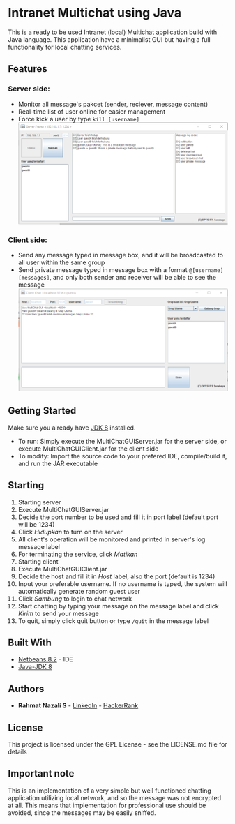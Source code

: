 # Intranet Multichat using Java
This is a ready to be used Intranet (local) Multichat application build with Java language.
This application have a minimalist GUI but having a full functionality for local chatting services.

## Features
### Server side:
  - Monitor all message's pakcet (sender, reciever, message content)
  - Real-time list of user online for easier management
  - Force kick a user by type ```kill [username]```
![Server screenshoot](/image/06_server_monitoring.PNG?raw=true)

### Client side:
  - Send any message typed in message box, and it will be broadcasted to all user within the same group
  - Send private message typed in message box with a format ```@[username] [messages]```, and only both sender and receiver will be able to see the message
![Server screenshoot](/image/05_client_otherUserJoined.PNG?raw=true)

## Getting Started
Make sure you already have [JDK 8](http://www.oracle.com/technetwork/java/javase/downloads/jdk-netbeans-jsp-142931.html) installed.
- To run: Simply execute the MultiChatGUIServer.jar for the server side, or execute MultiChatGUIClient.jar for the client side
- To modify: Import the source code to your prefered IDE, compile/build it, and run the JAR executable

## Starting
1. Starting server
  1. Execute MultiChatGUIServer.jar
  2. Decide the port number to be used and fill it in port label (default port will be 1234)
  3. Click _Hidupkan_ to turn on the server
  4. All client's operation will be monitored and printed in server's log message label
  5. For terminating the service, click _Matikan_
2. Starting client
  1. Execute MultiChatGUIClient.jar
  2. Decide the host and fill it in _Host_ label, also the port (default is 1234)
  3. Input your preferable username. If no username is typed, the system will automatically generate random guest user
  4. Click _Sambung_ to login to chat network
  5. Start chatting by typing your message on the message label and click _Kirim_ to send your message
  5. To quit, simply click quit button or type ``` /quit ``` in the message label
  
## Built With
* [Netbeans 8.2](http://www.oracle.com/technetwork/java/javase/downloads/jdk-netbeans-jsp-142931.html) - IDE
* [Java-JDK 8](http://www.oracle.com/technetwork/java/javase/downloads/jdk-netbeans-jsp-142931.html)

## Authors
* **Rahmat Nazali S** - [LinkedIn](https://www.linkedin.com/in/rahmat-nazali-salimi-43391a13b/) - [HackerRank](https://www.hackerrank.com/rahmatNazali)

## License
This project is licensed under the GPL License - see the LICENSE.md file for details

## Important note
This is an implementation of a very simple but well functioned chatting application utilizing local network, and so the message was not encrypted at all. This means that implementation for professional use should be avoided, since the messages may be easily sniffed.

